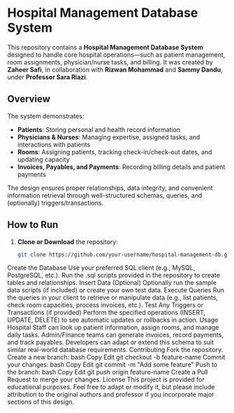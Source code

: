 # Hospital Management Database System

This repository contains a **Hospital Management Database System** designed to handle core hospital operations—such as patient management, room assignments, physician/nurse tasks, and billing. It was created by **Zaheer Safi**, in collaboration with **Rizwan Mohammad** and **Sammy Dandu**, under **Professor Sara Riazi**.

## Overview

The system demonstrates:
- **Patients**: Storing personal and health record information  
- **Physicians & Nurses**: Managing expertise, assigned tasks, and interactions with patients  
- **Rooms**: Assigning patients, tracking check-in/check-out dates, and updating capacity  
- **Invoices, Payables, and Payments**: Recording billing details and patient payments  

The design ensures proper relationships, data integrity, and convenient information retrieval through well-structured schemas, queries, and (optionally) triggers/transactions.

## How to Run

1. **Clone or Download** the repository:
   ```bash
   git clone https://github.com/your-username/hospital-management-db.git
Create the Database
Use your preferred SQL client (e.g., MySQL, PostgreSQL, etc.).
Run the .sql scripts provided in the repository to create tables and relationships.
Insert Data (Optional)
Optionally run the sample data scripts (if included) or create your own test data.
Execute Queries
Run the queries in your client to retrieve or manipulate data (e.g., list patients, check room capacities, process invoices, etc.).
Test Any Triggers or Transactions (if provided)
Perform the specified operations (INSERT, UPDATE, DELETE) to see automatic updates or rollbacks in action.
Usage
Hospital Staff can look up patient information, assign rooms, and manage daily tasks.
Admin/Finance teams can generate invoices, record payments, and track payables.
Developers can adapt or extend this schema to suit similar real-world database requirements.
Contributing
Fork the repository.
Create a new branch:
bash
Copy
Edit
git checkout -b feature-name
Commit your changes:
bash
Copy
Edit
git commit -m "Add some feature"
Push to the branch:
bash
Copy
Edit
git push origin feature-name
Create a Pull Request to merge your changes.
License
This project is provided for educational purposes. Feel free to adapt or modify it, but please include attribution to the original authors and professor if you incorporate major sections of this design.
